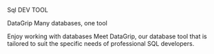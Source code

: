 Sql DEV TOOL



DataGrip
Many databases, one tool


Enjoy working with databases
Meet DataGrip, our database tool that is tailored to suit the specific needs of professional SQL developers.



